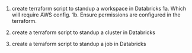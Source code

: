 1. create terraform script to standup a workspace in Databricks
    1a. Which will require AWS config.
    1b. Ensure permissions are configured in the terraform.

2. create a terraform script to standup a cluster in Databricks

3. create a terraform script to standup a job in Databricks